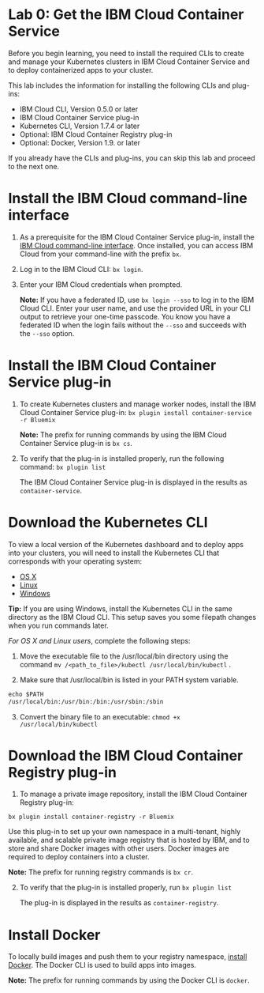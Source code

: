 # Lab 0: Get the IBM Cloud Container Service


Before you begin learning, you need to install the required CLIs to create and manage your Kubernetes clusters in IBM Cloud Container Service and to deploy containerized apps to your cluster.

This lab includes the information for installing the following CLIs and plug-ins:

* IBM Cloud CLI, Version 0.5.0 or later
* IBM Cloud Container Service plug-in
* Kubernetes CLI, Version 1.7.4 or later
* Optional: IBM Cloud Container Registry plug-in
* Optional: Docker, Version 1.9. or later

If you already have the CLIs and plug-ins, you can skip this lab and proceed to the next one.

# Install the IBM Cloud command-line interface

1. As a prerequisite for the IBM Cloud Container Service plug-in, install the [IBM Cloud command-line interface](https://clis.ng.bluemix.net/ui/home.html). Once installed, you can access IBM Cloud from your command-line with the prefix `bx`.
2. Log in to the IBM Cloud CLI: `bx login`. 
3. Enter your IBM Cloud credentials when prompted.

   **Note:** If you have a federated ID, use `bx login --sso` to log in to the IBM Cloud CLI. Enter your user name, and use the provided URL in your CLI output to retrieve your one-time passcode. You know you have a federated ID when the login fails without the `--sso` and succeeds with the `--sso` option.

# Install the IBM Cloud Container Service plug-in

1. To create Kubernetes clusters and manage worker nodes, install the IBM Cloud Container Service plug-in:
   ```bx plugin install container-service -r Bluemix```
   
   **Note:** The prefix for running commands by using the IBM Cloud Container Service plug-in is `bx cs`.

2. To verify that the plug-in is installed properly, run the following command:
```bx plugin list```

   The IBM Cloud Container Service plug-in is displayed in the results as `container-service`.


# Download the Kubernetes CLI

To view a local version of the Kubernetes dashboard and to deploy apps into your clusters, you will need to install the Kubernetes CLI that corresponds with your operating system:

* [OS X](https://storage.googleapis.com/kubernetes-release/release/v1.7.4/bin/darwin/amd64/kubectl)
* [Linux](https://storage.googleapis.com/kubernetes-release/release/v1.7.4/bin/linux/amd64/kubectl)
* [Windows](https://storage.googleapis.com/kubernetes-release/release/v1.7.4/bin/windows/amd64/kubectl.exe)

**Tip:** If you are using Windows, install the Kubernetes CLI in the same directory as the IBM Cloud CLI. This setup saves you some filepath changes when you run commands later.

*For OS X and Linux users*, complete the following steps:

1. Move the executable file to the /usr/local/bin directory using the command `mv /<path_to_file>/kubectl /usr/local/bin/kubectl` .

2. Make sure that /usr/local/bin is listed in your PATH system variable.

 ```txt
 echo $PATH
 /usr/local/bin:/usr/bin:/bin:/usr/sbin:/sbin
 ```

3. Convert the binary file to an executable: `chmod +x /usr/local/bin/kubectl`

# Download the IBM Cloud Container Registry plug-in

1. To manage a private image repository, install the IBM Cloud Container Registry plug-in:
```
bx plugin install container-registry -r Bluemix
```
   
   Use this plug-in to set up your own namespace in a multi-tenant, highly available, and scalable private image registry that is hosted by IBM, and to store and share Docker images with other users. Docker images are required to deploy containers into a cluster. 
   
   **Note:** The prefix for running registry commands is `bx cr`.

2. To verify that the plug-in is installed properly, run `bx plugin list`

   The plug-in is displayed in the results as `container-registry`.


# Install Docker
To locally build images and push them to your registry namespace, [install Docker](https://www.docker.com/community-edition#/download). The Docker CLI is used to build apps into images. 

**Note:** The prefix for running commands by using the Docker CLI is `docker`.
